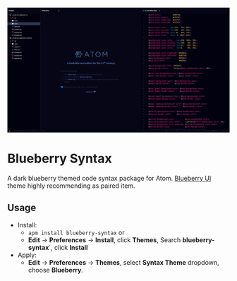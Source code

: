 <h4 align="center">
   <img src="https://raw.githubusercontent.com/stephenlake/atom-blueberry-syntax/master/assets/blueberry.png" width="800">
</h4>

# Blueberry Syntax

A dark blueberry themed code syntax package for Atom. [Blueberry UI](https://github.com/stephenlake/atom-blueberry-ui) theme highly recommending as paired item.

## Usage
- Install:
   - `apm install blueberry-syntax` or
   - **Edit** -> **Preferences** -> **Install**, click **Themes**, Search **blueberry-syntax**`, click **Install**
- Apply:
   - **Edit** -> **Preferences** -> **Themes**, select **Syntax Theme** dropdown, choose **Blueberry**.
